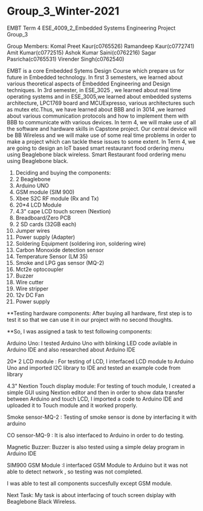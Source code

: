 # Group_3_Winter-2021
EMBT Term 4 ESE_4009_2_Embedded Systems Engineering Project Group_3 

Group Members:
Komal Preet Kaur(c0765526)
Ramandeep Kaur(c0772741)
Amit Kumar(c0772515)
Ashok Kumar Saini(c0762216)
Sagar Pasricha(c0765531)
Virender Singh(c0762540)

EMBT is a core Embedded Sytems Design Course which prepare us for future in Embedded technology. In first 3 semesters, we learned about various theoretical aspects of Embedded Engineering and Design techniques. 
In 3rd semester, in ESE_3025 , we learned about real time operating systems and in ESE_3005,we learned about embedded systems architecture, LPC1769 board and MCUExpresso, various architectures such as mutex etc.Thus, we have learned about BBB and in 3014 ,we learned about various communication protocols and how to implement them with BBB to communicate with various devices. 
In term 4, we will make use of all the software and hardware skills in Capstone project. Our central device will be BB Wireless and we will make use of some real time problems in order to make a project which can tackle these issues to some extent.
In Term 4, we are going to design an IoT based smart restauranrt food ordering menu using Beaglebone black wireless.
Smart Restaurant food ordering menu using Beaglebone black.
1) Deciding and buying the components:
2) 2 Beaglebone
3) Arduino UNO
4) GSM module (SIM 900)
5) Xbee S2C RF module (Rx and Tx)
6) 20*4 LCD Module
7) 4.3" cape LCD touch screen (Nextion)
8) Breadboard/Zero PCB
9) 2 SD cards (32GB each)
10) Jumper wires
11) Power supply (Adapter)
12) Soldering Equipment (soldering iron, soldering wire)
13) Carbon Monoxide detection sensor 
14) Temperature Sensor (LM 35)
15) Smoke and LPG gas sensor (MQ-2)
16) Mct2e optocoupler
17) Buzzer
18)  Wire cutter
19) Wire stripper
20) 12v DC Fan
21) Power supply

**Testing hardware components:
After buying all hardware, first step is to test it so that we can use it in our project with no second thoughts. 

**So, I was assigned a task to test following components:

Arduino Uno: I tested Arduino Uno with blinking LED code avilable in Arduino IDE and also researched about Arduino IDE

20* 2 LCD module : For testing of LCD, I interfaced LCD module to Arduino Uno and imported I2C library to IDE and tested an example code from library

4.3" Nextion Touch display module: For testing of touch module, I created a simple GUI using Nextion editor and then in order to show data transfer between Arduino and touch LCD, 
I imported a code to Arduino IDE and uploaded it to Touch module and it worked properly.

Smoke sensor-MQ-2 : Testing of smoke sensor is done by interfacing it with arduino

CO sensor-MQ-9 : It is also interfaced to Arduino in order to do testing.

Magnetic Buzzer: Buzzer is also tested using a simple delay program in Arduino IDE

SIM900 GSM Module :I interfaced GSM Module to Arduino but it was not able to detect network , so testing was not completed.

I was able to test all components succesfully except GSM module. 

Next Task:
My task is about interfacing of touch screen dsiplay with Beaglebone Black Wireless.
